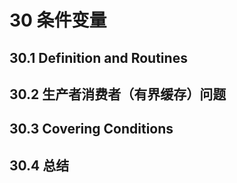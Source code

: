 # 30 条件变量

## 30.1 Definition and Routines

## 30.2 生产者消费者（有界缓存）问题

## 30.3 Covering Conditions

## 30.4 总结

